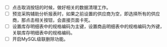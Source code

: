 - [ ] 点击取消按钮的时候，做好相关的数据清理工作。
- [ ] 预览采购辅助分析报表时，如果之前设置的供应商为空，即选择所有的供应商，那点击相关按钮，会直接页面卡死。
- [ ] 设置库存明细表中的规格编码为主键，设置商品明细表中的规格编码为外键，关联库存明细表中的规格编码。
- [ ] 开启MySQL级联删除功能。
